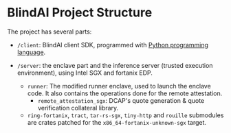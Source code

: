 # BlindAI Project Structure

The project has several parts:

* `/client`: BlindAI client SDK, programmed with [Python programming language](https://www.python.org/).

* `/server`: the enclave part and the inference server (trusted execution environment), using Intel SGX and fortanix EDP. 
    * `runner`: The modified runner enclave, used to launch the enclave code. It also contains the operations done for the remote attestation. 
        * `remote_attestation_sgx`: DCAP's quote generation & quote verification collateral library. 
    * `ring-fortanix`, `tract`, `tar-rs-sgx`, `tiny-http` and `rouille` submodules are crates patched for the `x86_64-fortanix-unknown-sgx` target. 
